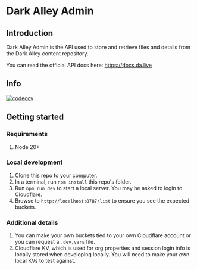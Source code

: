 # Dark Alley Admin
## Introduction
Dark Alley Admin is the API used to store and retrieve files and details from the Dark Alley content repository.

You can read the official API docs here: https://docs.da.live

## Info
[![codecov](https://codecov.io/github/adobe/da-admin/graph/badge.svg?token=RP74sW9MlC)](https://codecov.io/github/adobe/da-admin)

## Getting started

### Requirements
1. Node 20+

### Local development
1. Clone this repo to your computer.
1. In a terminal, run `npm install` this repo's folder.
1. Run `npm run dev` to start a local server. You may be asked to login to Cloudflare.
1. Browse to `http://localhost:8787/list` to ensure you see the expected buckets.

### Additional details

1. You can make your own buckets tied to your own Cloudflare account or you can request a `.dev.vars` file.
2. Cloudflare KV, which is used for org properties and session login info is locally stored when developing locally. You will need to make your own local KVs to test against.
